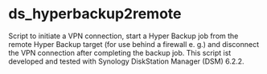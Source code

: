 # ds_hyperbackup2remote
Script to initiate a VPN connection, start a Hyper Backup job from the remote Hyper Backup target (for use behind a firewall e. g.) and disconnect the VPN connection after completing the backup job.
This script ist developed and tested with Synology DiskStation Manager (DSM) 6.2.2.
